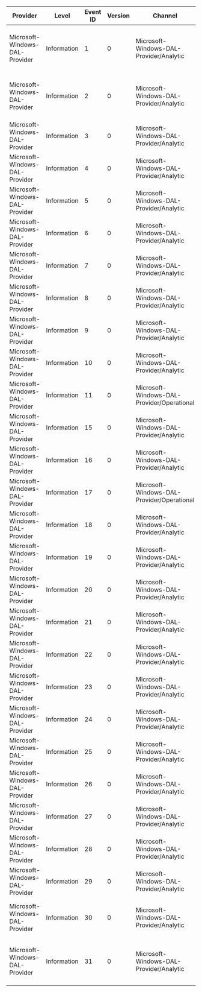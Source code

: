 Provider                        |  Level        |  Event ID  |  Version  |  Channel                                     |  Task  |  Opcode  |  Keyword  |  Message
--------------------------------|---------------|------------|-----------|----------------------------------------------|--------|----------|-----------|-------------------------------------------------------
Microsoft-Windows-DAL-Provider  |  Information  |  1         |  0        |  Microsoft-Windows-DAL-Provider/Analytic     |        |          |           |  The Unencrypted request data for IPMI request {NetFn}
Microsoft-Windows-DAL-Provider  |  Information  |  2         |  0        |  Microsoft-Windows-DAL-Provider/Analytic     |        |          |           |  The Decrypted response data for IPMI request {NetFn}
Microsoft-Windows-DAL-Provider  |  Information  |  3         |  0        |  Microsoft-Windows-DAL-Provider/Analytic     |        |          |           |
Microsoft-Windows-DAL-Provider  |  Information  |  4         |  0        |  Microsoft-Windows-DAL-Provider/Analytic     |        |          |           |
Microsoft-Windows-DAL-Provider  |  Information  |  5         |  0        |  Microsoft-Windows-DAL-Provider/Analytic     |        |          |           |
Microsoft-Windows-DAL-Provider  |  Information  |  6         |  0        |  Microsoft-Windows-DAL-Provider/Analytic     |        |          |           |
Microsoft-Windows-DAL-Provider  |  Information  |  7         |  0        |  Microsoft-Windows-DAL-Provider/Analytic     |        |          |           |
Microsoft-Windows-DAL-Provider  |  Information  |  8         |  0        |  Microsoft-Windows-DAL-Provider/Analytic     |        |          |           |
Microsoft-Windows-DAL-Provider  |  Information  |  9         |  0        |  Microsoft-Windows-DAL-Provider/Analytic     |        |          |           |
Microsoft-Windows-DAL-Provider  |  Information  |  10        |  0        |  Microsoft-Windows-DAL-Provider/Analytic     |        |          |           |
Microsoft-Windows-DAL-Provider  |  Information  |  11        |  0        |  Microsoft-Windows-DAL-Provider/Operational  |        |          |           |  Result of PCSVDevice operation
Microsoft-Windows-DAL-Provider  |  Information  |  15        |  0        |  Microsoft-Windows-DAL-Provider/Analytic     |        |          |           |  Information on IPMI Sent Data
Microsoft-Windows-DAL-Provider  |  Information  |  16        |  0        |  Microsoft-Windows-DAL-Provider/Analytic     |        |          |           |  Information on IPMI Received Data
Microsoft-Windows-DAL-Provider  |  Information  |  17        |  0        |  Microsoft-Windows-DAL-Provider/Operational  |        |          |           |  Get operations options
Microsoft-Windows-DAL-Provider  |  Information  |  18        |  0        |  Microsoft-Windows-DAL-Provider/Analytic     |        |          |           |
Microsoft-Windows-DAL-Provider  |  Information  |  19        |  0        |  Microsoft-Windows-DAL-Provider/Analytic     |        |          |           |
Microsoft-Windows-DAL-Provider  |  Information  |  20        |  0        |  Microsoft-Windows-DAL-Provider/Analytic     |        |          |           |
Microsoft-Windows-DAL-Provider  |  Information  |  21        |  0        |  Microsoft-Windows-DAL-Provider/Analytic     |        |          |           |
Microsoft-Windows-DAL-Provider  |  Information  |  22        |  0        |  Microsoft-Windows-DAL-Provider/Analytic     |        |          |           |
Microsoft-Windows-DAL-Provider  |  Information  |  23        |  0        |  Microsoft-Windows-DAL-Provider/Analytic     |        |          |           |
Microsoft-Windows-DAL-Provider  |  Information  |  24        |  0        |  Microsoft-Windows-DAL-Provider/Analytic     |        |          |           |
Microsoft-Windows-DAL-Provider  |  Information  |  25        |  0        |  Microsoft-Windows-DAL-Provider/Analytic     |        |          |           |
Microsoft-Windows-DAL-Provider  |  Information  |  26        |  0        |  Microsoft-Windows-DAL-Provider/Analytic     |        |          |           |
Microsoft-Windows-DAL-Provider  |  Information  |  27        |  0        |  Microsoft-Windows-DAL-Provider/Analytic     |        |          |           |
Microsoft-Windows-DAL-Provider  |  Information  |  28        |  0        |  Microsoft-Windows-DAL-Provider/Analytic     |        |          |           |
Microsoft-Windows-DAL-Provider  |  Information  |  29        |  0        |  Microsoft-Windows-DAL-Provider/Analytic     |        |          |           |
Microsoft-Windows-DAL-Provider  |  Information  |  30        |  0        |  Microsoft-Windows-DAL-Provider/Analytic     |        |          |           |  The request data for in-band IPMI request {NetFn}
Microsoft-Windows-DAL-Provider  |  Information  |  31        |  0        |  Microsoft-Windows-DAL-Provider/Analytic     |        |          |           |  The response data for in-band IPMI request {NetFn}